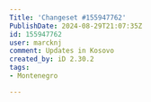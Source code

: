 ```yaml
---
Title: 'Changeset #155947762'
PublishDate: 2024-08-29T21:07:35Z
id: 155947762
user: marcknj
comment: Updates in Kosovo
created_by: iD 2.30.2
tags:
- Montenegro

---
```

